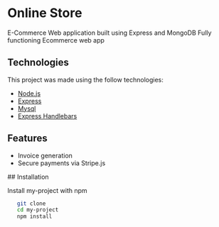 # Online  Store


E-Commerce Web application built using Express and MongoDB
Fully functioning Ecommerce web app 
## Technologies
This project was made using the follow technologies:
<ul>
<li><a href="https://nodejs.org/en/">Node.js</a></li>
<li><a href="https://expressjs.com/">Express</a></li>
<li><a href="https://github.com/mysqljs/mysql">Mysql</a></li>
<li><a href="https://www.npmjs.com/package/express-handlebars">Express Handlebars</a></li>
</ul> 

##  Features
<ul>
  <li>Invoice generation</li>
  <li>Secure payments via Stripe.js</li>
</ul>
## Installation

Install my-project with npm

```bash
   git clone  
   cd my-project
   npm install 
```